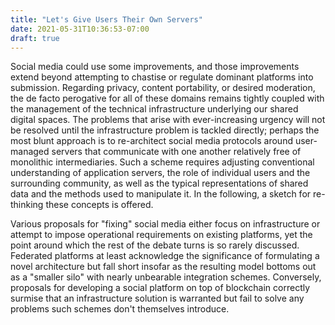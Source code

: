 ```yaml
---
title: "Let's Give Users Their Own Servers"
date: 2021-05-31T10:36:53-07:00
draft: true
---
```


Social media could use some improvements, and those improvements extend beyond attempting to chastise or regulate dominant platforms into submission.  Regarding privacy, content portability, or desired moderation, the de facto perogative for all of these domains remains tightly coupled with the management of the technical infrastructure underlying our shared digital spaces.  The problems that arise with ever-increasing urgency will not be resolved until the infrastructure problem is tackled directly; perhaps the most blunt approach is to re-architect social media protocols around user-managed servers that communicate with one another relatively free of monolithic intermediaries.  Such a scheme requires adjusting conventional understanding of application servers, the role of individual users and the surrounding community, as well as the typical representations of shared data and the methods used to manipulate it.  In the following, a sketch for re-thinking these concepts is offered.

Various proposals for "fixing" social media either focus on infrastructure or attempt to impose operational requirements on existing platforms, yet the point around which the rest of the debate turns is so rarely discussed.  Federated platforms at least acknowledge the significance of formulating a novel architecture but fall short insofar as the resulting model bottoms out as a "smaller silo" with nearly unbearable integration schemes.  Conversely, proposals for developing a social platform on top of blockchain correctly surmise that an infrastructure solution is warranted but fail to solve any problems such schemes don't themselves introduce.   

